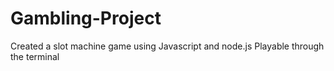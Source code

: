 # Gambling-Project

Created a slot machine game using Javascript and node.js
Playable through the terminal
